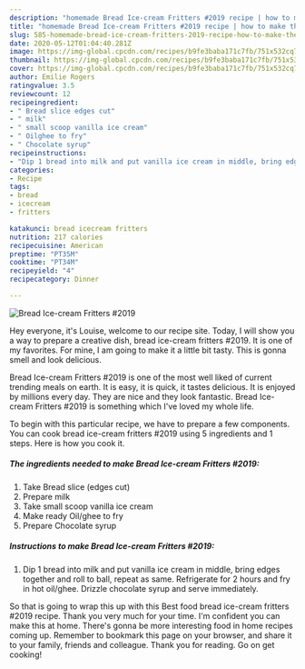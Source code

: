 ```yaml
---
description: "homemade Bread Ice-cream Fritters #2019 recipe | how to make the best Bread Ice-cream Fritters #2019"
title: "homemade Bread Ice-cream Fritters #2019 recipe | how to make the best Bread Ice-cream Fritters #2019"
slug: 585-homemade-bread-ice-cream-fritters-2019-recipe-how-to-make-the-best-bread-ice-cream-fritters-2019
date: 2020-05-12T01:04:40.281Z
image: https://img-global.cpcdn.com/recipes/b9fe3baba171c7fb/751x532cq70/bread-ice-cream-fritters-2019-recipe-main-photo.jpg
thumbnail: https://img-global.cpcdn.com/recipes/b9fe3baba171c7fb/751x532cq70/bread-ice-cream-fritters-2019-recipe-main-photo.jpg
cover: https://img-global.cpcdn.com/recipes/b9fe3baba171c7fb/751x532cq70/bread-ice-cream-fritters-2019-recipe-main-photo.jpg
author: Emilie Rogers
ratingvalue: 3.5
reviewcount: 12
recipeingredient:
- " Bread slice edges cut"
- " milk"
- " small scoop vanilla ice cream"
- " Oilghee to fry"
- " Chocolate syrup"
recipeinstructions:
- "Dip 1 bread into milk and put vanilla ice cream in middle, bring edges together and roll to ball, repeat as same. Refrigerate for 2 hours and fry in hot oil/ghee. Drizzle chocolate syrup and serve immediately."
categories:
- Recipe
tags:
- bread
- icecream
- fritters

katakunci: bread icecream fritters 
nutrition: 217 calories
recipecuisine: American
preptime: "PT35M"
cooktime: "PT34M"
recipeyield: "4"
recipecategory: Dinner

---
```



![Bread Ice-cream Fritters #2019](https://img-global.cpcdn.com/recipes/b9fe3baba171c7fb/751x532cq70/bread-ice-cream-fritters-2019-recipe-main-photo.jpg)

Hey everyone, it's Louise, welcome to our recipe site. Today, I will show you a way to prepare a creative dish, bread ice-cream fritters #2019. It is one of my favorites. For mine, I am going to make it a little bit tasty. This is gonna smell and look delicious.



Bread Ice-cream Fritters #2019 is one of the most well liked of current trending meals on earth. It is easy, it is quick, it tastes delicious. It is enjoyed by millions every day. They are nice and they look fantastic. Bread Ice-cream Fritters #2019 is something which I've loved my whole life.


To begin with this particular recipe, we have to prepare a few components. You can cook bread ice-cream fritters #2019 using 5 ingredients and 1 steps. Here is how you cook it.

<!--inarticleads1-->

##### The ingredients needed to make Bread Ice-cream Fritters #2019:

1. Take  Bread slice (edges cut)
1. Prepare  milk
1. Take  small scoop vanilla ice cream
1. Make ready  Oil/ghee to fry
1. Prepare  Chocolate syrup




<!--inarticleads2-->

##### Instructions to make Bread Ice-cream Fritters #2019:

1. Dip 1 bread into milk and put vanilla ice cream in middle, bring edges together and roll to ball, repeat as same. Refrigerate for 2 hours and fry in hot oil/ghee. Drizzle chocolate syrup and serve immediately.




So that is going to wrap this up with this Best food bread ice-cream fritters #2019 recipe. Thank you very much for your time. I'm confident you can make this at home. There's gonna be more interesting food in home recipes coming up. Remember to bookmark this page on your browser, and share it to your family, friends and colleague. Thank you for reading. Go on get cooking!
